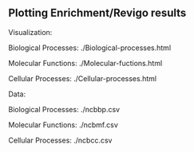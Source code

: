 ## Plotting Enrichment/Revigo results

Visualization:


Biological Processes: ./Biological-processes.html


Molecular Functions: ./Molecular-fuctions.html


Cellular Processes: ./Cellular-processes.html


Data: 


Biological Processes: ./ncbbp.csv


Molecular Functions: ./ncbmf.csv


Cellular Processes: ./ncbcc.csv

